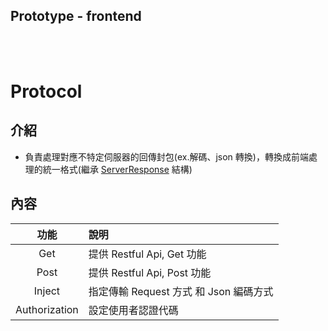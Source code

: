 ## Prototype - frontend

<br><br>

# Protocol

## 介紹

- 負責處理對應不特定伺服器的回傳封包(ex.解碼、json 轉換)，轉換成前端處理的統一格式(繼承 [ServerResponse](../Response/README.md) 結構)

## 內容

| 功能 | 說明 |
|:-:|:--|
|Get|提供 Restful Api, Get 功能|
|Post|提供 Restful Api, Post 功能|
|Inject|指定傳輸 Request 方式 和 Json 編碼方式|
|Authorization|設定使用者認證代碼|


